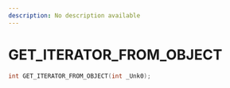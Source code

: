 ```yaml
---
description: No description available 
---
```


# GET_ITERATOR_FROM_OBJECT

```cpp
int GET_ITERATOR_FROM_OBJECT(int _Unk0);
```